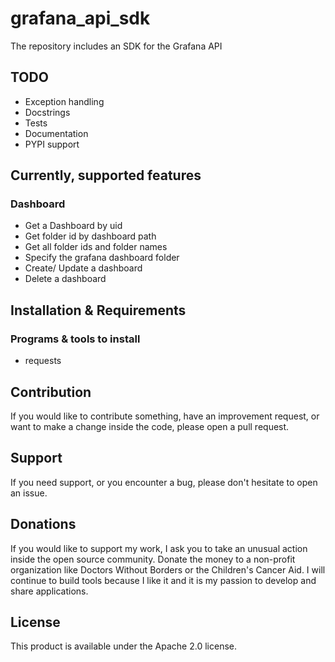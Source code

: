 # grafana_api_sdk
The repository includes an SDK for the Grafana API

## TODO
- Exception handling
- Docstrings
- Tests
- Documentation
- PYPI support

## Currently, supported features

### Dashboard
- Get a Dashboard by uid
- Get folder id by dashboard path
- Get all folder ids and folder names 
- Specify the grafana dashboard folder
- Create/ Update a dashboard 
- Delete a dashboard

## Installation & Requirements

### Programs & tools to install

- requests

## Contribution
If you would like to contribute something, have an improvement request, or want to make a change inside the code, please open a pull request.

## Support
If you need support, or you encounter a bug, please don't hesitate to open an issue.

## Donations
If you would like to support my work, I ask you to take an unusual action inside the open source community. Donate the money to a non-profit organization like Doctors Without Borders or the Children's Cancer Aid. I will continue to build tools because I like it and it is my passion to develop and share applications.

## License
This product is available under the Apache 2.0 license.